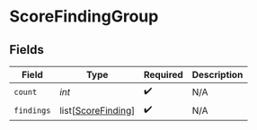 # ScoreFindingGroup


## Fields

| Field                                                     | Type                                                      | Required                                                  | Description                                               |
| --------------------------------------------------------- | --------------------------------------------------------- | --------------------------------------------------------- | --------------------------------------------------------- |
| `count`                                                   | *int*                                                     | :heavy_check_mark:                                        | N/A                                                       |
| `findings`                                                | list[[ScoreFinding](../../models/shared/scorefinding.md)] | :heavy_check_mark:                                        | N/A                                                       |
